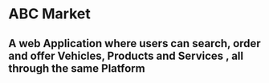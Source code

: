 # ABC Market 
## A web Application where users can search, order and offer Vehicles, Products and Services , all through the same Platform 